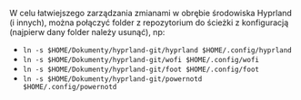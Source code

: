 W celu łatwiejszego zarządzania zmianami w obrębie środowiska Hyprland (i innych), można połączyć folder z repozytorium do ścieżki z konfiguracją (najpierw dany folder należy usunąć), np:
- `ln -s $HOME/Dokumenty/hyprland-git/hyprland $HOME/.config/hyprland`
- `ln -s $HOME/Dokumenty/hyprland-git/wofi $HOME/.config/wofi`
- `ln -s $HOME/Dokumenty/hyprland-git/foot $HOME/.config/foot`
- `ln -s $HOME/Dokumenty/hyprland-git/powernotd $HOME/.config/powernotd`
